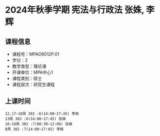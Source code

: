 # 2024年秋季学期 宪法与行政法 张姝, 李辉






## 课程信息

- 课程号：MPAD6012P.01
- 学分：2
- 教学类型：理论课
- 开课单位：MPA中心1
- 课程类别：硕士
- 课程层次：研究生课程

## 上课时间

```
12,17~18周 302 :6(14:00~17:45) 李辉
13周 302 :6(14:00~17:45) 张姝
16~18周 302 :7(08:30~12:00) 张姝
8周 302 :7(14:00~17:45) 李辉
```

